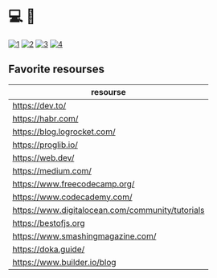 # 💻 👋

[![1](https://github.com/Git-I985/Git-I985/assets/54438967/8bd42881-f867-4edb-a60b-f6305000fcbf)](https://gist.github.com/Git-I985)
[![2](https://github.com/Git-I985/Git-I985/assets/54438967/21ee9236-0c3f-497c-ab50-9c842615f36b)](https://github.com/issues?q=is%3Aissue+author%3AGit-I985+repo%3Atype-challenges%2Ftype-challenges)
[![3](https://github.com/Git-I985/Git-I985/assets/54438967/0c15fd94-67c6-4100-bf9c-60d8104e19f5)](https://leetcode.com/Git-I985/)
[![4](https://github.com/Git-I985/Git-I985/assets/54438967/a8e1f939-0725-463d-8565-a768ae0f5f46)](https://stackoverflow.com/users/16434729/young-developer)


## Favorite resourses

| resourse                                         |
|--------------------------------------------------|
| https://dev.to/                                  |
| https://habr.com/                                |
| https://blog.logrocket.com/                      |
| https://proglib.io/                              |
| https://web.dev/                                 |
| https://medium.com/                              |
| https://www.freecodecamp.org/                    |
| https://www.codecademy.com/                      |
| https://www.digitalocean.com/community/tutorials |
| https://bestofjs.org                             |
| https://www.smashingmagazine.com/                |
| https://doka.guide/                              |
| https://www.builder.io/blog                      |


<!--
## Projects in which I participated

| category                                                  | Project                                                                      | Role                                                                                          |
|-----------------------------------------------------------|------------------------------------------------------------------------------|-----------------------------------------------------------------------------------------------|
| DeFi, Crypto, Trading, huge trading platform content site | [PrimeXBT](https://primexbt.com)                                             | frontend developer long time support                                                          |
| DeFi, Crypto, Trading                                     | [TurboXBT](https://turboxbt.com)                                             | frontend developer, long time support                                                         |
| Marketing agency                                          | [PrimeAds](https://primeads.io/)                                             | main frontend developer                                                                       | 
| DeFi, Crypto, Trading, trading platform content site      | [PXBT](https://pxbt.eu)                                                      | Gatsby.js, React,  SSG, DeFi, main frontend developer                                         |
| DeFi, Crypto, Trading, Buy Crypto                         | [Baksta](https://baksta.com/)                                                | Gatsby.js, React, SSG, DeFi, project setup, Crypto                                            |
| DeFi, Crypto, Trading, marketing landing                  | [PrimeXBT landing](https://start.primexbt.com/)                              | Gatsby.js, React,  SSG, DeFi, main frontend developer                                         |
| DeFi, Crypto, Trading, marketing landing                  | [PrimeXBT landing Copy-Trading](https://start.primexbt.com/strategy-manager) | Gatsby.js, React,  SSG, DeFi, main frontend developer                                         |
| Software develop agency landing                           | [Release Candidate](https://rc-technologies.com/)                            | main frontend developer                                                                       |
| CRM                                                       | [amoCRM](https://www.amocrm.ru/)                                             | backend php developer, internal automation                                                    |
| DeFi, Crypto, Trading                                     | [Whale Digital Services](https://whale-ds.com/)                              | frontend support                                                                              |
| Motorola radio stations licenses shop                     | [Motorola License](https://motorola-license.ru/)                             | PHP developer support, Tinkoff bank private API integration                                   |
| radio stations software FTP server frontend               | [RADIOSOFTWARE.ONLINE](https://radiosoftware.online/)                        | PHP, Apache SSI (Server Side Includes, Yandex Metrika, Google Analytics, FTP Server frontend) |
| -                                                         | [Art-Active](https://www.art-active.ru/)                                     | PHP, Wordpress, support, freelance                                                            |
-->
